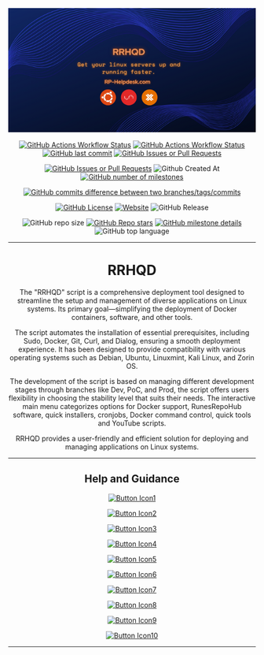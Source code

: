 <div align="center">
  <img src="docs/Images/RRHQD.png">

  [![GitHub Actions Workflow Status](https://img.shields.io/github/actions/workflow/status/RunesRepoHub/RRHQD/Wiki-Deploy.yml?branch=Prod&style=for-the-badge&label=Prod%20Branch)](https://github.com/RunesRepoHub/RRHQD/actions?query=branch%3AProd++) [![GitHub Actions Workflow Status](https://img.shields.io/github/actions/workflow/status/RunesRepoHub/RRHQD/Wiki-Deploy.yml?branch=Dev&style=for-the-badge&label=Dev%20Branch)](https://github.com/RunesRepoHub/RRHQD/actions?query=branch%3ADev++) [![GitHub last commit](https://img.shields.io/github/last-commit/RunesRepoHub/RRHQD?style=for-the-badge)](https://github.com/RunesRepoHub/RRHQD/commits/Dev/) [![GitHub Issues or Pull Requests](https://img.shields.io/github/issues-pr/RunesRepoHub/RRHQD?style=for-the-badge)](https://github.com/RunesRepoHub/RRHQD/pulls)
  
  [![GitHub Issues or Pull Requests](https://img.shields.io/github/issues/RunesRepoHub/RRHQD?style=for-the-badge)](https://github.com/RunesRepoHub/RRHQD/issues) ![Github Created At](https://img.shields.io/github/created-at/RunesRepoHub/RRHQD?style=for-the-badge) [![GitHub number of milestones](https://img.shields.io/github/milestones/open/RunesRepoHub/RRHQD?style=for-the-badge)](https://github.com/RunesRepoHub/RRHQD/milestone/1) 
  
[![GitHub commits difference between two branches/tags/commits](https://img.shields.io/github/commits-difference/RunesRepoHub/RRHQD?base=Prod&head=Dev&style=for-the-badge&logo=git&label=How%20Many%20Commits%20Dev%20Branch%20Is%20Ahead%20)](https://github.com/RunesRepoHub/RRHQD/compare/Prod...Dev)

  [![GitHub License](https://img.shields.io/github/license/RunesRepoHub/RRHQD?style=for-the-badge)](https://github.com/RunesRepoHub/RRHQD/blob/Prod/LICENSE) [![Website](https://img.shields.io/website?url=https%3A%2F%2Frunesrepohub.github.io%2FRRHQD%2F&style=for-the-badge&label=Github%20Pages)](https://runesrepohub.github.io/RRHQD/index.html) ![GitHub Release](https://img.shields.io/github/v/release/RunesRepoHub/RRHQD?style=for-the-badge)


  ![GitHub repo size](https://img.shields.io/github/repo-size/RunesRepoHub/RRHQD?style=for-the-badge) [![GitHub Repo stars](https://img.shields.io/github/stars/RunesRepoHub/RRHQD?style=for-the-badge)](https://github.com/RunesRepoHub/RRHQD/stargazers) [![GitHub milestone details](https://img.shields.io/github/milestones/progress-percent/RunesRepoHub/RRHQD/1?style=for-the-badge)](https://github.com/RunesRepoHub/RRHQD/milestone/1) ![GitHub top language](https://img.shields.io/github/languages/top/RunesRepoHub/RRHQD?style=for-the-badge)


---------------------------------------------------------------------------------------------

# RRHQD
The "RRHQD" script is a comprehensive deployment tool designed to streamline the setup and management of diverse applications on Linux systems. Its primary goal—simplifying the deployment of Docker containers, software, and other tools.

The script automates the installation of essential prerequisites, including Sudo, Docker, Git, Curl, and Dialog, ensuring a smooth deployment experience. It has been designed to provide compatibility with various operating systems such as Debian, Ubuntu, Linuxmint, Kali Linux, and Zorin OS.

The development of the script is based on managing different development stages through branches like Dev, PoC, and Prod, the script offers users flexibility in choosing the stability level that suits their needs. The interactive main menu categorizes options for Docker support, RunesRepoHub software, quick installers, cronjobs, Docker command control, quick tools and YouTube scripts.

RRHQD provides a user-friendly and efficient solution for deploying and managing applications on Linux systems.

---------------------------------------------------------------------------------------------

## Help and Guidance


[![Button Icon1]][Link1]

[![Button Icon2]][Link2]

[![Button Icon3]][Link3]

[![Button Icon4]][Link4]

[![Button Icon5]][Link5]

[![Button Icon6]][Link6]

[![Button Icon7]][Link7]

[![Button Icon8]][Link8]

[![Button Icon9]][Link9]

[![Button Icon10]][Link10]

---------------------------------------------------------------------------------------------

<!---------------------------------------------------------------------------->
[Link1]: docs/Readme/Requirements.md
[Link2]: docs/Readme/Installation.md
[Link3]: docs/Readme/Main-Menu.md
[Link4]: docs/Readme/Docker-Support.md
[Link5]: docs/Readme/RunesRepoHub.md
[Link6]: docs/Readme/Cronjobs.md
[Link7]: docs/Readme/Youtube-Scripts.md
[Link8]: docs/Readme/Quick-Installer.md
[Link9]: docs/Readme/Quick-Tools.md
[Link10]: docs/Readme/Docker-CnC.md

<!---------------------------------[ Buttons ]--------------------------------->
[Button Icon1]: https://img.shields.io/badge/Requirements-page?style=for-the-badge&logo=readthedocs&logoColor=white&color=blue
[Button Icon2]: https://img.shields.io/badge/Installation-EF2D5E?style=for-the-badge&logoColor=white&logo=DocuSign
[Button Icon3]: https://img.shields.io/badge/Main%20Menu-page?style=for-the-badge&logo=databricks&logoColor=white&color=green
[Button Icon4]: https://img.shields.io/badge/Docker%20Support-page?style=for-the-badge&logo=docker&logoColor=white&color=blue
[Button Icon5]: https://img.shields.io/badge/RunesRepoHub%20Software-page?style=for-the-badge&logo=r&logoColor=white&color=orange
[Button Icon6]: https://img.shields.io/badge/Cronjobs-page?style=for-the-badge&logo=convertio&logoColor=white&color=purple
[Button Icon7]: https://img.shields.io/badge/Youtube%20Scripts-page?style=for-the-badge&logo=youtube&logoColor=white&color=red
[Button Icon8]: https://img.shields.io/badge/Quick%20Installers-page?style=for-the-badge&logo=quicktime&logoColor=white&color=yellow
[Button Icon9]: https://img.shields.io/badge/Quick%20Tools-page?style=for-the-badge&logo=azurefunctions&logoColor=white&color=darklime
[Button Icon10]: https://img.shields.io/badge/Docker%20CnC-page?style=for-the-badge&logo=docker&logoColor=white&color=darkblue

</div>
